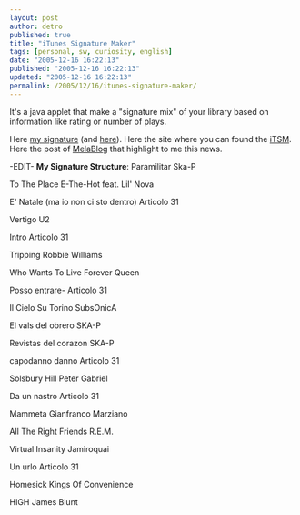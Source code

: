 ```yaml
---
layout: post
author: detro
published: true
title: "iTunes Signature Maker"
tags: [personal, sw, curiosity, english]
date: "2005-12-16 16:22:13"
published: "2005-12-16 16:22:13"
updated: "2005-12-16 16:22:13"
permalink: /2005/12/16/itunes-signature-maker/
---
```


It's a java applet that make a "signature mix" of your library based on information like rating or number of plays.

Here <a href="http://downloads.detronizator.org/iTSM-Detro-20051216.wav">my signature</a> (and <a href="http://works.music.columbia.edu/~jason/itsm/gallery2.php?name=Detro+2005-12-16&file=Detro+2005-12-16.mp3&popup=">here</a>).
Here the site where you can found the <a href="http://www.jasonfreeman.net/itsm/">iTSM</a>.
Here the post of <a href="http://www.melablog.it/post/1223/itunes-signature-maker-crea-la-tua-firma-musicale">MelaBlog</a> that highlight to me this news.

-EDIT-
<strong>My Signature Structure</strong>:
Paramilitar
Ska-P

To The Place
E-The-Hot feat. Lil' Nova

E' Natale (ma io non ci sto dentro)
Articolo 31
 
Vertigo
U2
 
Intro
Articolo 31
 
Tripping
Robbie Williams
 
Who Wants To Live Forever
Queen
 
Posso entrare-
Articolo 31
 
Il Cielo Su Torino
SubsOnicA
 
El vals del obrero
SKA-P
 
Revistas del corazon
SKA-P
 
capodanno danno
Articolo 31
 
Solsbury Hill
Peter Gabriel
 
Da un nastro
Articolo 31
 
Mammeta
Gianfranco Marziano
 
All The Right Friends
R.E.M.
 
Virtual Insanity
Jamiroquai
 
Un urlo
Articolo 31
 
Homesick
Kings Of Convenience
 
HIGH
James Blunt
